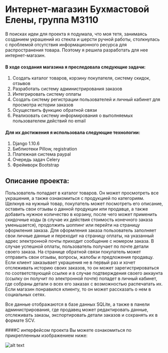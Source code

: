 # Интернет-магазин Бухмастовой Елены, группа М3110 

В поисках идеи для проекта я подумала, что моя тетя, занимаясь созданием украшений из стекла и шерсти ручной работы, столкнулась с проблемой отсутствия информационного ресурса для распространения товара. Поэтому я решила разработать для нее интернет-магазин. 

#### В ходе создания магазина я преследовала следующие задачи: 
1. Создать каталог товаров, корзину покупателя, систему скидок, отзывов 
2. Разработать систему администрирования заказов 
3. Интегрировать систему оплаты 
4. Создать систему регистрации пользователей и личный кабинет для просмотра истории заказов 
5. Осуществить функцию обратной связи 
6. Реализовать систему информирования о выполняемых пользователем действий по email 

#### Для их достижения я использовала следующие технологии: 
1. Django 1.10.6 
2. Библиотеки Pillow, registration 
3. Платежная система paypal 
4. Очередь задач Celery 
5. Фреймворк Bootstrap 

## Описание проекта: 
Пользователь попадает в каталог товаров. Он может просмотреть все украшения, а также ознакомиться с продукцией по категориям. Щелкнув на нужный товар, покупатель может посмотреть его описание, оставить свои отзывы о данной продукции или продавце, а также добавить нужное количество в корзину, после чего может применить скидочные коды (в случае их действия стоимость конечного заказа уменьшается), продолжить шоппинг или перейти на страницу оформления заказа. Для оформления заказа пользователь заполняет свои личные данные и переходит на страницу оплаты, на указанный адрес электронной почты приходит сообщение с номером заказа. В случае успешной оплаты, пользователь получает по почте детали своего заказа. На странице обратной связи покупатель может отправить свои отзывы, вопросы, жалобы и предложения продавцу. Если клиент заказывает украшения не в первый раз и хочет отслеживать историю своих заказов, то он может зарегистрироваться по соответствующей ссылке и в случае подтверждения своего аккаунта (ссылку он получит по электронной почте) попадет в личный кабинет, где собраны детали о всех его заказах с возможностью распечатать их. Если магазин понравился клиенту, то он может рассказать о нем в социальных сетях. 

Все данные отображаются в базе данных SQLite, а также в панели администрирования, где продавец может редактировать данные, отслеживать заказы, экспортировать детали заказов и сохранять их в формате SCV. 

####С интерфейсом проекта Вы можете ознакомиться по прикрепленным изображением ниже:

![alt text](https://cloud.githubusercontent.com/assets/22623962/26783051/ed0b7538-49fe-11e7-8c2d-30524f3ed846.jpg)


